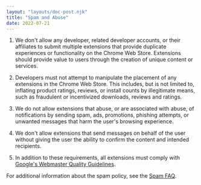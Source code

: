 ```yaml
---
layout: "layouts/doc-post.njk"
title: "Spam and Abuse"
date: 2022-07-21
---
```


1. We don't allow any developer, related developer accounts, or their affiliates to submit multiple extensions that provide duplicate experiences or functionality on the Chrome Web Store. Extensions should provide value to users through the creation of unique content or services.

1. Developers must not attempt to manipulate the placement of any extensions in the Chrome Web Store. This includes, but is not limited to, inflating product ratings, reviews, or install counts by illegitimate means, such as fraudulent or incentivized downloads, reviews and ratings.

1. We do not allow extensions that abuse, or are associated with abuse, of notifications by sending spam, ads, promotions, phishing attempts, or unwanted messages that harm the user's browsing experience.

1. We don't allow extensions that send messages on behalf of the user without giving the user the ability to confirm the content and intended recipients.

1. In addition to these requirements, all extensions must comply with [Google's Webmaster Quality Guidelines][webmaster].

For additional information about the spam policy, see the [Spam FAQ][faq].

[faq]: /docs/webstore/spam-faq/
[webmaster]: https://support.google.com/webmasters/answer/35769#3
